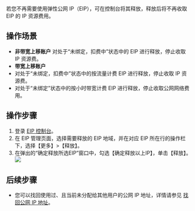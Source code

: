 若您不再需要使用弹性公网 IP（EIP），可在控制台将其释放，释放后将不再收取 EIP 的 IP 资源费用。

## 操作场景
- **非带宽上移账户**
  对处于“未绑定，扣费中”状态中的 EIP 进行释放，停止收取 IP 资源费。
- **带宽上移账户**
 - 对处于“未绑定，扣费中”状态中的按流量计费 EIP 进行释放，停止收取 IP 资源费。
 - 对处于“未绑定”状态中的按小时带宽计费 EIP 进行释放，停止收取公网网络费用。

## 操作步骤

1. 登录 [EIP 控制台](https://console.cloud.tencent.com/cvm/eip)。
2. 在 EIP 管理页面，选择需要释放的 EIP 地域，并在对应 EIP 所在行的操作栏下，选择【更多】>【释放】。
3. 在弹出的“确定释放所选EIP”窗口中，勾选【确定释放以上IP】，单击【释放】。
![](https://main.qcloudimg.com/raw/23eac37af5e7368b9429fac24c9686ee.png)

## 后续步骤
- 您可以找回使用过、且当前未分配给其他用户的公网 IP 地址，详情请参见 [找回公网 IP 地址](https://cloud.tencent.com/document/product/1199/41708)。

